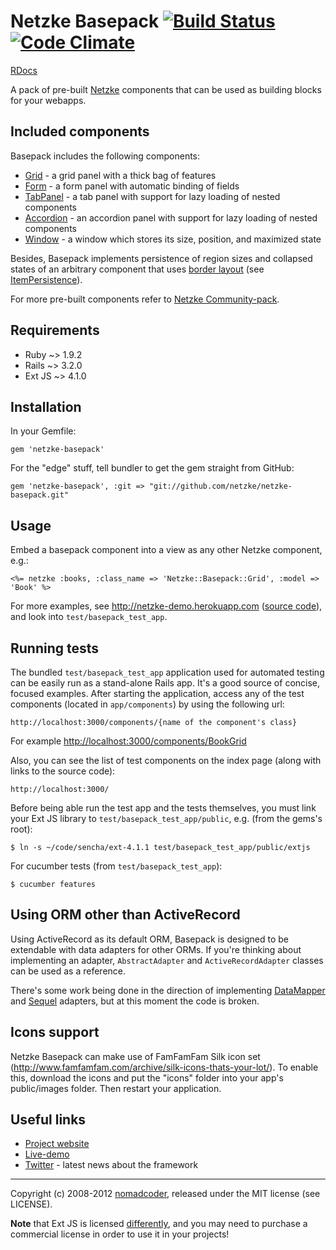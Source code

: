 # Netzke Basepack [![Build Status](https://secure.travis-ci.org/nomadcoder/netzke-basepack.png?branch=master)](http://travis-ci.org/nomadcoder/netzke-basepack) [![Code Climate](https://codeclimate.com/badge.png)](https://codeclimate.com/github/netzke/netzke-basepack)

[RDocs](http://rdoc.info/github/netzke/netzke-basepack)

A pack of pre-built [Netzke](http://netzke.org) components that can be used as building blocks for your webapps.

## Included components

Basepack includes the following components:

* [Grid](http://rdoc.info/github/netzke/netzke-basepack/Netzke/Basepack/Grid) - a grid panel with a thick bag of features
* [Form](http://rdoc.info/github/netzke/netzke-basepack/Netzke/Basepack/Form) - a form panel with automatic binding of fields
* [TabPanel](http://rdoc.info/github/netzke/netzke-basepack/Netzke/Basepack/TabPanel) - a tab panel with support for lazy loading of nested components
* [Accordion](http://rdoc.info/github/netzke/netzke-basepack/Netzke/Basepack/Accordion) - an accordion panel with support for lazy loading of nested components
* [Window](http://rdoc.info/github/netzke/netzke-basepack/Netzke/Basepack/Window) - a window which stores its size, position, and maximized state

Besides, Basepack implements persistence of region sizes and collapsed states of an arbitrary component that uses [border layout](http://docs.sencha.com/ext-js/4-1/#!/api/Ext.layout.container.Border) (see [ItemPersistence](http://rdoc.info/github/netzke/netzke-basepack/Netzke/Basepack/ItemPersistence)).

For more pre-built components refer to [Netzke Community-pack](https://github.com/netzke/netzke-communitypack).

## Requirements

* Ruby ~> 1.9.2
* Rails ~> 3.2.0
* Ext JS ~> 4.1.0

## Installation

In your Gemfile:

    gem 'netzke-basepack'

For the "edge" stuff, tell bundler to get the gem straight from GitHub:

    gem 'netzke-basepack', :git => "git://github.com/netzke/netzke-basepack.git"

## Usage

Embed a basepack component into a view as any other Netzke component, e.g.:

```erb
<%= netzke :books, :class_name => 'Netzke::Basepack::Grid', :model => 'Book' %>
```

For more examples, see http://netzke-demo.herokuapp.com ([source code](https://github.com/netzke/netzke-demo)), and look into `test/basepack_test_app`.

## Running tests

The bundled `test/basepack_test_app` application used for automated testing can be easily run as a stand-alone Rails app. It's a good source of concise, focused examples. After starting the application, access any of the test components (located in `app/components`) by using the following url:

    http://localhost:3000/components/{name of the component's class}

For example [http://localhost:3000/components/BookGrid](http://localhost:3000/components/BookGrid)

Also, you can see the list of test components on the index page (along with links to the source code):

    http://localhost:3000/

Before being able run the test app and the tests themselves, you must link your Ext JS library to `test/basepack_test_app/public`, e.g. (from the gems's root):

    $ ln -s ~/code/sencha/ext-4.1.1 test/basepack_test_app/public/extjs

For cucumber tests (from `test/basepack_test_app`):

    $ cucumber features

## Using ORM other than ActiveRecord

Using ActiveRecord as its default ORM, Basepack is designed to be extendable with data adapters for other ORMs. If you're thinking about implementing an adapter, `AbstractAdapter` and `ActiveRecordAdapter` classes can be used as a reference.

There's some work being done in the direction of implementing [DataMapper](https://github.com/nomadcoder/netzke-basepack-dm) and [Sequel](https://github.com/nomadcoder/netzke-basepack-sequel) adapters, but at this moment the code is broken.

## Icons support

Netzke Basepack can make use of FamFamFam Silk icon set (http://www.famfamfam.com/archive/silk-icons-thats-your-lot/). To enable this, download the icons and put the "icons" folder into your app's public/images folder. Then restart your application.

## Useful links
* [Project website](http://netzke.org)
* [Live-demo](http://netzke-demo.herokuapp.com)
* [Twitter](http://twitter.com/netzke) - latest news about the framework

---
Copyright (c) 2008-2012 [nomadcoder](https://twitter.com/nomadcoder), released under the MIT license (see LICENSE).

**Note** that Ext JS is licensed [differently](http://www.sencha.com/products/extjs/license/), and you may need to purchase a commercial license in order to use it in your projects!
